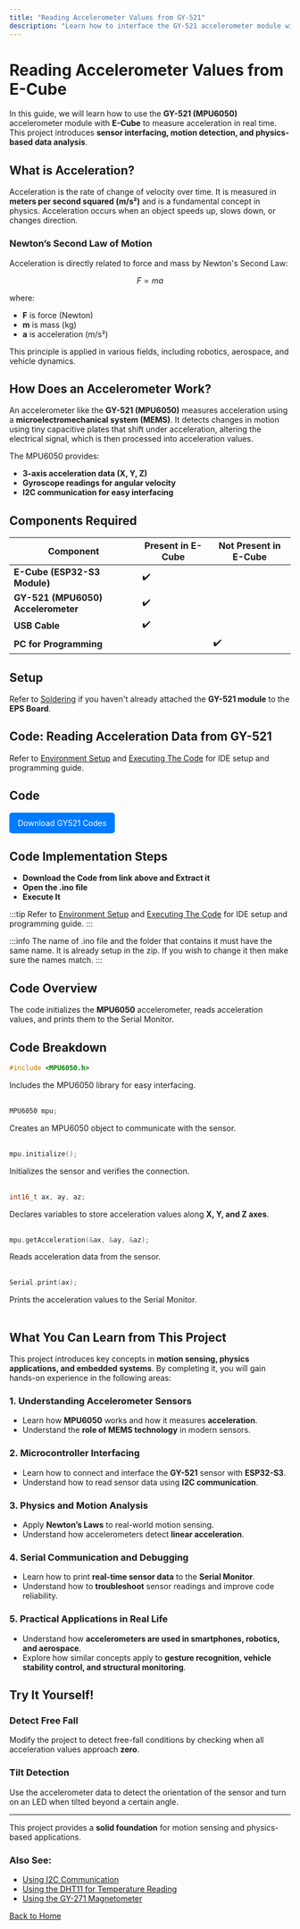 ```yaml
---
title: "Reading Accelerometer Values from GY-521"
description: "Learn how to interface the GY-521 accelerometer module with E-Cube and read acceleration values."
---
```


# **Reading Accelerometer Values from E-Cube**

In this guide, we will learn how to use the **GY-521 (MPU6050)** accelerometer module with **E-Cube** to measure acceleration in real time. This project introduces **sensor interfacing, motion detection, and physics-based data analysis**.

## **What is Acceleration?**
Acceleration is the rate of change of velocity over time. It is measured in **meters per second squared (m/s²)** and is a fundamental concept in physics. Acceleration occurs when an object speeds up, slows down, or changes direction. 

### **Newton’s Second Law of Motion**
Acceleration is directly related to force and mass by Newton's Second Law:

$$ F = ma $$

where:
- **F** is force (Newton)
- **m** is mass (kg)
- **a** is acceleration (m/s²)

This principle is applied in various fields, including robotics, aerospace, and vehicle dynamics.

## **How Does an Accelerometer Work?**
An accelerometer like the **GY-521 (MPU6050)** measures acceleration using a **microelectromechanical system (MEMS)**. It detects changes in motion using tiny capacitive plates that shift under acceleration, altering the electrical signal, which is then processed into acceleration values.

The MPU6050 provides:
- **3-axis acceleration data (X, Y, Z)**
- **Gyroscope readings for angular velocity**
- **I2C communication for easy interfacing**

## **Components Required**

| Component                   | Present in E-Cube | Not Present in E-Cube |
|-----------------------------|-------------------|-----------------------|
| **E-Cube (ESP32-S3 Module)**| ✔️                |                       |
| **GY-521 (MPU6050) Accelerometer**     |          ✔️          |                  | 
| **USB Cable**              |            ✔️       |                     |
| **PC for Programming** ||✔️|

## **Setup**
Refer to [Soldering](/en/assembly/soldering.md) if you haven't already attached the **GY-521 module** to the **EPS Board**.

## **Code: Reading Acceleration Data from GY-521**

Refer to [Environment Setup](/en/operationguide/environmentsetup.md) and [Executing The Code](/en/operationguide/executingthecode.md) for IDE setup and programming guide.

## Code

<a href="/public/GY521-main.zip" download style="display: inline-block; padding: 10px 15px; background: #007bff; color: white; text-decoration: none; border-radius: 5px;">
Download GY521 Codes
</a>

## Code Implementation Steps

- **Download the Code from link above and Extract it**
- **Open the .ino file**
- **Execute It**

:::tip
Refer to [Environment Setup](/en/operationguide/environmentsetup.md) and [Executing The Code](/en/operationguide/executingthecode.md) for IDE setup and programming guide.
:::

:::info
The name of .ino file and the folder that contains it must have the same name. It is already setup in the zip. If you wish to change it then make sure the names match.
:::

## **Code Overview**
The code initializes the **MPU6050** accelerometer, reads acceleration values, and prints them to the Serial Monitor.

## **Code Breakdown**

```cpp
#include <MPU6050.h>
```
Includes the MPU6050 library for easy interfacing.<br><br>

```cpp
MPU6050 mpu;
```
Creates an MPU6050 object to communicate with the sensor.<br><br>

```cpp
mpu.initialize();
```
Initializes the sensor and verifies the connection.<br><br>

```cpp
int16_t ax, ay, az;
```
Declares variables to store acceleration values along **X, Y, and Z axes**.<br><br>

```cpp
mpu.getAcceleration(&ax, &ay, &az);
```
Reads acceleration data from the sensor.<br><br>

```cpp
Serial.print(ax);
```
Prints the acceleration values to the Serial Monitor.<br><br>

## **What You Can Learn from This Project**  
This project introduces key concepts in **motion sensing, physics applications, and embedded systems**. By completing it, you will gain hands-on experience in the following areas:  

### **1. Understanding Accelerometer Sensors**  
- Learn how **MPU6050** works and how it measures **acceleration**.  
- Understand the **role of MEMS technology** in modern sensors.  

### **2. Microcontroller Interfacing**  
- Learn how to connect and interface the **GY-521** sensor with **ESP32-S3**.  
- Understand how to read sensor data using **I2C communication**.  

### **3. Physics and Motion Analysis**  
- Apply **Newton’s Laws** to real-world motion sensing.  
- Understand how accelerometers detect **linear acceleration**.  

### **4. Serial Communication and Debugging**  
- Learn how to print **real-time sensor data** to the **Serial Monitor**.  
- Understand how to **troubleshoot** sensor readings and improve code reliability.  

### **5. Practical Applications in Real Life**  
- Understand how **accelerometers are used in smartphones, robotics, and aerospace**.  
- Explore how similar concepts apply to **gesture recognition, vehicle stability control, and structural monitoring**.  

## **Try It Yourself!**

### **Detect Free Fall**  
Modify the project to detect free-fall conditions by checking when all acceleration values approach **zero**.

### **Tilt Detection**  
Use the accelerometer data to detect the orientation of the sensor and turn on an LED when tilted beyond a certain angle.

---
This project provides a **solid foundation** for motion sensing and physics-based applications.  

### **Also See:**
- [Using I2C Communication](/en/experiments/gpiosensor/i2c_communication)  
- [Using the DHT11 for Temperature Reading](/en/experiments/gpiosensor/temp_reading_dht11)
- [Using the GY-271 Magnetometer](/en/experiments/gpiosensor/motion_detector)

[Back to Home](./index.md)
